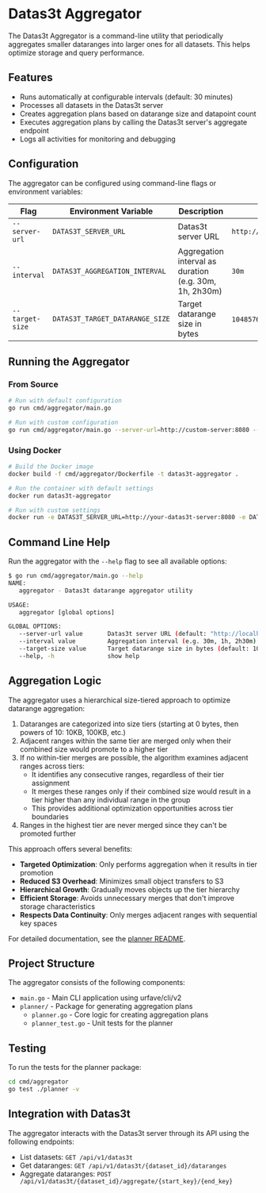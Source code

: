 # Datas3t Aggregator

The Datas3t Aggregator is a command-line utility that periodically aggregates smaller dataranges into larger ones for all datasets. This helps optimize storage and query performance.

## Features

- Runs automatically at configurable intervals (default: 30 minutes)
- Processes all datasets in the Datas3t server
- Creates aggregation plans based on datarange size and datapoint count
- Executes aggregation plans by calling the Datas3t server's aggregate endpoint
- Logs all activities for monitoring and debugging

## Configuration

The aggregator can be configured using command-line flags or environment variables:

| Flag | Environment Variable | Description | Default |
|------|---------------------|-------------|---------|
| `--server-url` | `DATAS3T_SERVER_URL` | Datas3t server URL | `http://localhost:8080` |
| `--interval` | `DATAS3T_AGGREGATION_INTERVAL` | Aggregation interval as duration (e.g. 30m, 1h, 2h30m) | `30m` |
| `--target-size` | `DATAS3T_TARGET_DATARANGE_SIZE` | Target datarange size in bytes | `104857600` (100MB) |

## Running the Aggregator

### From Source

```bash
# Run with default configuration
go run cmd/aggregator/main.go

# Run with custom configuration
go run cmd/aggregator/main.go --server-url=http://custom-server:8080 --interval=1h
```

### Using Docker

```bash
# Build the Docker image
docker build -f cmd/aggregator/Dockerfile -t datas3t-aggregator .

# Run the container with default settings
docker run datas3t-aggregator

# Run with custom settings
docker run -e DATAS3T_SERVER_URL=http://your-datas3t-server:8080 -e DATAS3T_AGGREGATION_INTERVAL=2h datas3t-aggregator
```

## Command Line Help

Run the aggregator with the `--help` flag to see all available options:

```bash
$ go run cmd/aggregator/main.go --help
NAME:
   aggregator - Datas3t datarange aggregator utility

USAGE:
   aggregator [global options]

GLOBAL OPTIONS:
   --server-url value       Datas3t server URL (default: "http://localhost:8080") [$DATAS3T_SERVER_URL]
   --interval value         Aggregation interval (e.g. 30m, 1h, 2h30m) (default: 30m) [$DATAS3T_AGGREGATION_INTERVAL]
   --target-size value      Target datarange size in bytes (default: 104857600) [$DATAS3T_TARGET_DATARANGE_SIZE]
   --help, -h               show help
```

## Aggregation Logic

The aggregator uses a hierarchical size-tiered approach to optimize datarange aggregation:

1. Dataranges are categorized into size tiers (starting at 0 bytes, then powers of 10: 10KB, 100KB, etc.)
2. Adjacent ranges within the same tier are merged only when their combined size would promote to a higher tier
3. If no within-tier merges are possible, the algorithm examines adjacent ranges across tiers:
   - It identifies any consecutive ranges, regardless of their tier assignment
   - It merges these ranges only if their combined size would result in a tier higher than any individual range in the group
   - This provides additional optimization opportunities across tier boundaries
4. Ranges in the highest tier are never merged since they can't be promoted further

This approach offers several benefits:
- **Targeted Optimization**: Only performs aggregation when it results in tier promotion
- **Reduced S3 Overhead**: Minimizes small object transfers to S3
- **Hierarchical Growth**: Gradually moves objects up the tier hierarchy
- **Efficient Storage**: Avoids unnecessary merges that don't improve storage characteristics
- **Respects Data Continuity**: Only merges adjacent ranges with sequential key spaces

For detailed documentation, see the [planner README](planner/README.md).

## Project Structure

The aggregator consists of the following components:

- `main.go` - Main CLI application using urfave/cli/v2
- `planner/` - Package for generating aggregation plans
  - `planner.go` - Core logic for creating aggregation plans
  - `planner_test.go` - Unit tests for the planner

## Testing

To run the tests for the planner package:

```bash
cd cmd/aggregator
go test ./planner -v
```

## Integration with Datas3t

The aggregator interacts with the Datas3t server through its API using the following endpoints:

- List datasets: `GET /api/v1/datas3t`
- Get dataranges: `GET /api/v1/datas3t/{dataset_id}/dataranges`
- Aggregate dataranges: `POST /api/v1/datas3t/{dataset_id}/aggregate/{start_key}/{end_key}` 